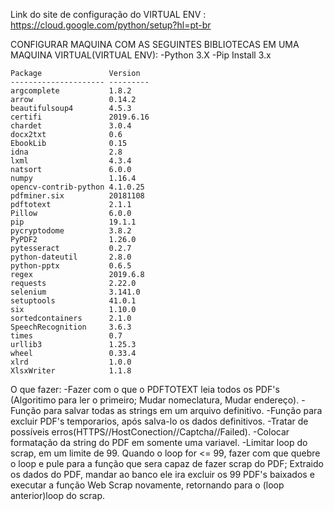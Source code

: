 Link do site de configuração do VIRTUAL ENV : https://cloud.google.com/python/setup?hl=pt-br

CONFIGURAR MAQUINA COM AS SEGUINTES BIBLIOTECAS EM UMA MAQUINA VIRTUAL(VIRTUAL ENV):
    -Python 3.X
    -Pip Install 3.x

    Package               Version  
    --------------------- ---------
    argcomplete           1.8.2    
    arrow                 0.14.2   
    beautifulsoup4        4.5.3    
    certifi               2019.6.16
    chardet               3.0.4    
    docx2txt              0.6      
    EbookLib              0.15     
    idna                  2.8      
    lxml                  4.3.4    
    natsort               6.0.0    
    numpy                 1.16.4   
    opencv-contrib-python 4.1.0.25 
    pdfminer.six          20181108 
    pdftotext             2.1.1    
    Pillow                6.0.0    
    pip                   19.1.1   
    pycryptodome          3.8.2    
    PyPDF2                1.26.0   
    pytesseract           0.2.7    
    python-dateutil       2.8.0    
    python-pptx           0.6.5    
    regex                 2019.6.8 
    requests              2.22.0   
    selenium              3.141.0  
    setuptools            41.0.1   
    six                   1.10.0   
    sortedcontainers      2.1.0    
    SpeechRecognition     3.6.3    
    times                 0.7      
    urllib3               1.25.3   
    wheel                 0.33.4   
    xlrd                  1.0.0    
    XlsxWriter            1.1.8    

O que fazer:
    -Fazer com o que o PDFTOTEXT leia todos os PDF's (Algoritimo para ler o primeiro; Mudar nomeclatura, Mudar endereço).
    -Função para salvar todas as strings em um arquivo definitivo.
    -Função para excluir PDF's temporarios, após salva-lo os dados definitivos. 
    -Tratar de possíveis erros(HTTPS//HostConection//Captcha//Failed).
    -Colocar formatação da string do PDF em somente uma variavel.
    -Limitar loop do scrap, em um limite de 99. Quando o loop for <= 99, fazer com que quebre o loop e pule para a função que sera capaz de fazer scrap do PDF; Extraido os dados do PDF, mandar ao banco ele ira excluir os 99 PDF's baixados e executar a função Web Scrap novamente, retornando para o (loop anterior)loop do scrap.